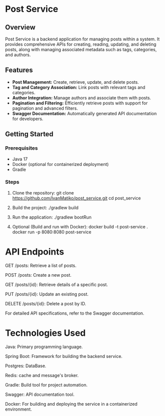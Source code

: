 # Post Service

## Overview
Post Service is a backend application for managing posts within a system. It provides comprehensive APIs for creating, reading, updating, and deleting posts, along with managing associated metadata such as tags, categories, and authors.

## Features
- **Post Management:** Create, retrieve, update, and delete posts.
- **Tag and Category Association:** Link posts with relevant tags and categories.
- **Author Integration:** Manage authors and associate them with posts.
- **Pagination and Filtering:** Efficiently retrieve posts with support for pagination and advanced filters.
- **Swagger Documentation:** Automatically generated API documentation for developers.

## Getting Started

### Prerequisites
- Java 17
- Docker (optional for containerized deployment)
- Gradle

### Steps
1. Clone the repository:
   git clone https://github.com/IvanMatiko/post_service.git
   cd post_service
   
 2. Build the project:
   ./gradlew build

 3. Run the application:
    ./gradlew bootRun
 
 4. Optional (Build and run with Docker):
    docker build -t post-service .
    docker run -p 8080:8080 post-service


   # API Endpoints
GET /posts: Retrieve a list of posts.

POST /posts: Create a new post.

GET /posts/{id}: Retrieve details of a specific post.

PUT /posts/{id}: Update an existing post.

DELETE /posts/{id}: Delete a post by ID.

For detailed API specifications, refer to the Swagger documentation.

# Technologies Used
Java: Primary programming language.

Spring Boot: Framework for building the backend service.

Postgres: DataBase.

Redis: cache and message's broker.

Gradle: Build tool for project automation.

Swagger: API documentation tool.

Docker: For building and deploying the service in a containerized environment.
   
    

 
